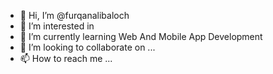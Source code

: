 - 👋 Hi, I’m @furqanalibaloch
- 👀 I’m interested in 
- 🌱 I’m currently learning Web And Mobile App Development
- 💞️ I’m looking to collaborate on ...
- 📫 How to reach me ...

<!---
furqanalibaloch/furqanalibaloch is a ✨ special ✨ repository because its `README.md` (this file) appears on your GitHub profile.
You can click the Preview link to take a look at your changes.
--->
